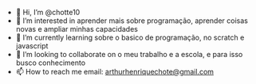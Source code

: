 - 👋 Hi, I’m @chotte10
- 👀 I’m interested in aprender mais sobre programação, aprender coisas novas e ampliar minhas capacidades
- 🌱 I’m currently learning sobre o basico de programação, no scratch e javascript
- 💞️ I’m looking to collaborate on o meu trabalho e a escola, e para isso busco conhecimento
- 📫 How to reach me email: arthurhenriquechote@gmail.com

